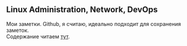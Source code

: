 Linux Administration, Network, DevOps
----

Мои заметки. Github, я считаю, идеально подходит для сохранения заметок.  
Содержание читаем [тут](SUMMARY.md).
